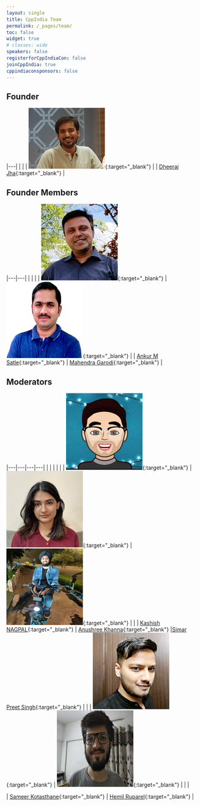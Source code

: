 ```yaml
---
layout: single
title: CppIndia Team
permalink: /_pages/team/
toc: false
widget: true
# classes: wide
speakers: false
registerforCppIndiaCon: false
joinCppIndia: true
cppindiaconsponsors: false
---
```


## Founder

|---|
|  |
| [![Dheeraj Jha](/assets/images/team/dheeraj.png "Dheeraj Jha")](https://www.jhadheeraj.com){:target="_blank"} |
| [Dheeraj Jha](https://www.jhadheeraj.com){:target="_blank"} |

## Founder Members

|---|---|
|  |  |
| [![Ankur M Satle](/conference/2021/graphics/ankur.jpg "Ankur M Satle")](https://ankursatle.wordpress.com/){:target="_blank"} | [![Mahendra Garodi](/assets/images/team/mahendra.png "Mahendra Garodi")](https://www.linkedin.com/in/garodimahendra){:target="_blank"} |
| [Ankur M Satle](https://ankursatle.wordpress.com/){:target="_blank"} | [Mahendra Garodi](https://www.linkedin.com/in/garodimahendra){:target="_blank"} |

## Moderators

|---|---|---|---|
|  |  |  |  |
| [![Kashish NAGPAL](/assets/images/team/kashish.png "Kashish NAGPAL")](https://www.linkedin.com/in/mr-k){:target="_blank"} | [![Anushree Khanna](/assets/images/team/anushree.jpg "Anushree Khanna")](https://www.linkedin.com/in/anushreekhanna/){:target="_blank"} | [![SIMAR PREET SINGH](/assets/images/team/simarpreet.jpg "Simar Preet Singh")](https://simarpreetsingh-019.github.io/){:target="_blank"} |  |
| [Kashish NAGPAL](https://www.linkedin.com/in/mr-k){:target="_blank"} | [Anushree Khanna](https://www.linkedin.com/in/anushreekhanna/){:target="_blank"} |[Simar Preet Singh](https://simarpreetsingh-019.github.io/){:target="_blank"} | |
| [![Sameer Kotasthane](/assets/images/team/sameer.jpg "Sameer Kotasthane")](https://github.com/samkots){:target="_blank"} | [![Hemil Ruparel](/assets/images/team/hemil.png "Hemil Ruparel")](https://www.linkedin.com/in/hemil-ruparel-2aa513166/){:target="_blank"} | | |

| [Sameer Kotasthane](https://github.com/samkots){:target="_blank"} | [Hemil Ruparel](https://www.linkedin.com/in/hemil-ruparel-2aa513166/ "Hemil Ruparel"){:target="_blank"} |
<pre>
















</pre>

